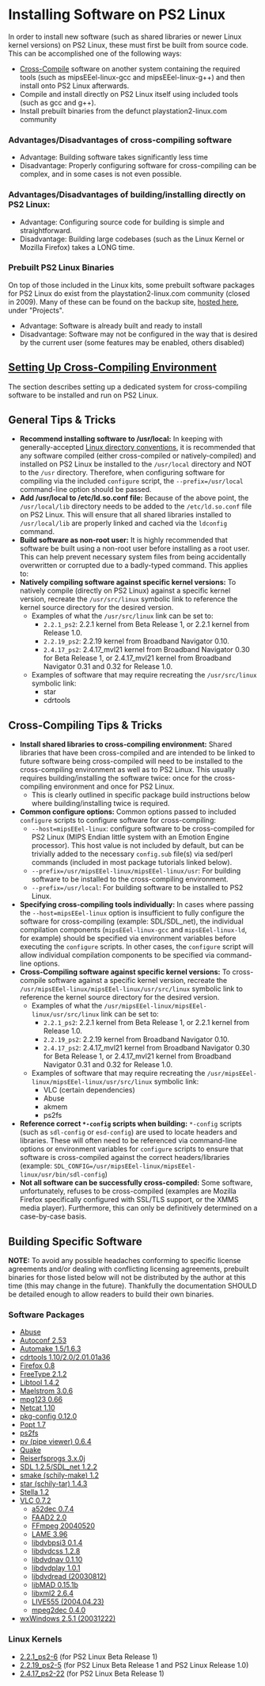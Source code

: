 # Installing Software on PS2 Linux

In order to install new software (such as shared libraries or newer Linux kernel versions) on PS2 Linux, these must first be built from source code. This can be accomplished one of the following ways:  
* [Cross-Compile](https://en.wikipedia.org/wiki/Cross_compiler) software on another system containing the required tools (such as mipsEEel-linux-gcc and mipsEEel-linux-g++) and then install onto PS2 Linux afterwards.
* Compile and install directly on PS2 Linux itself using included tools (such as gcc and g++).
* Install prebuilt binaries from the defunct playstation2-linux.com community

### Advantages/Disadvantages of cross-compiling software

* Advantage: Building software takes significantly less time
* Disadvantage: Properly configuring software for cross-compiling can be complex, and in some cases is not even possible.

### Advantages/Disadvantages of building/installing directly on PS2 Linux:

* Advantage: Configuring source code for building is simple and straightforward.
* Disadvantage: Building large codebases (such as the Linux Kernel or Mozilla Firefox) takes a LONG time.

### Prebuilt PS2 Linux Binaries

On top of those included in the Linux kits, some prebuilt software packages for PS2 Linux do exist from the playstation2-linux.com community (closed in 2009). Many of these can be found on the backup site, [hosted here](http://ps2linux.no-ip.info/playstation2-linux.com/), under "Projects".
* Advantage: Software is already built and ready to install
* Disadvantage: Software may not be configured in the way that is desired by the current user (some features may be enabled, others disabled)

## [Setting Up Cross-Compiling Environment](Toolchain)

The section describes setting up a dedicated system for cross-compiling software to be installed and run on PS2 Linux.

## General Tips & Tricks

* **Recommend installing software to /usr/local:** In keeping with generally-accepted [Linux directory conventions](https://www.linuxfromscratch.org/blfs/view/stable/introduction/position.html), it is recommended that any software compiled (either cross-compiled or natively-compiled) and installed on PS2 Linux be installed to the ```/usr/local``` directory and NOT to the ```/usr``` directory. Therefore, when configuring software for compiling via the included ```configure``` script, the ```--prefix=/usr/local``` command-line option should be passed.
* **Add /usr/local to /etc/ld.so.conf file:** Because of the above point, the ```/usr/local/lib``` directory needs to be added to the ```/etc/ld.so.conf``` file on PS2 Linux. This will ensure that all shared libraries installed to ```/usr/local/lib``` are properly linked and cached via the ```ldconfig``` command.
* **Build software as non-root user:** It is highly recommended that software be built using a non-root user before installing as a root user. This can help prevent necessary system files from being accidentally overwritten or corrupted due to a badly-typed command. This applies to:
* **Natively compiling software against specific kernel versions:** To natively compile (directly on PS2 Linux) against a specific kernel version, recreate the ```/usr/src/linux``` symbolic link to reference the kernel source directory for the desired version.
  * Examples of what the ```/usr/src/linux``` link can be set to:
    * ```2.2.1_ps2```: 2.2.1 kernel from Beta Release 1, or 2.2.1 kernel from Release 1.0. 
    * ```2.2.19_ps2```: 2.2.19 kernel from Broadband Navigator 0.10.
    * ```2.4.17_ps2```: 2.4.17_mvl21 kernel from Broadband Navigator 0.30 for Beta Release 1, or 2.4.17_mvl21 kernel from Broadband Navigator 0.31 and 0.32 for Release 1.0.
  * Examples of software that may require recreating the ```/usr/src/linux``` symbolic link:
    * star
    * cdrtools

## Cross-Compiling Tips & Tricks

* **Install shared libraries to cross-compiling environment:** Shared libraries that have been cross-compiled and are intended to be linked to future software being cross-compiled will need to be installed to the cross-compiling environment as well as to PS2 Linux. This usually requires building/installing the software twice: once for the cross-compiling environment and once for PS2 Linux.
  * This is clearly outlined in specific package build instructions below where building/installing twice is required.
* **Common configure options:** Common options passed to included ```configure``` scripts to configure software for cross-compiling:
  * ```--host=mipsEEel-linux```: configure software to be cross-compiled for PS2 Linux (MIPS Endian little system with an Emotion Engine processor). This host value is not included by default, but can be trivially added to the necessary ```config.sub``` file(s) via sed/perl commands (included in most package tutorials linked below).
  * ```--prefix=/usr/mipsEEel-linux/mipsEEel-linux/usr```: For building software to be installed to the cross-compiling environment.
  * ```--prefix=/usr/local```: For building software to be installed to PS2 Linux.
* **Specifying cross-compiling tools individually:** In cases where passing the ```--host=mipsEEel-linux``` option is insufficient to fully configure the software for cross-compiling (example: SDL/SDL_net), the individual compilation components (```mipsEEel-linux-gcc``` and ```mipsEEel-linux-ld```, for example) should be specified via environment variables before executing the ```configure``` scripts. In other cases, the ```configure``` script will allow individual compilation components to be specified via command-line options.
* **Cross-Compiling software against specific kernel versions:** To cross-compile software against a specific kernel version, recreate the ```/usr/mipsEEel-linux/mipsEEel-linux/usr/src/linux``` symbolic link to reference the kernel source directory for the desired version.
  * Examples of what the ```/usr/mipsEEel-linux/mipsEEel-linux/usr/src/linux``` link can be set to:
    * ```2.2.1_ps2```: 2.2.1 kernel from Beta Release 1, or 2.2.1 kernel from Release 1.0. 
    * ```2.2.19_ps2```: 2.2.19 kernel from Broadband Navigator 0.10.
    * ```2.4.17_ps2```: 2.4.17_mvl21 kernel from Broadband Navigator 0.30 for Beta Release 1, or 2.4.17_mvl21 kernel from Broadband Navigator 0.31 and 0.32 for Release 1.0.
  * Examples of software that may require recreating the ```/usr/mipsEEel-linux/mipsEEel-linux/usr/src/linux``` symbolic link:
    * VLC (certain dependencies)
    * Abuse
    * akmem
    * ps2fs
* **Reference correct ```*-config``` scripts when building:** ```*-config``` scripts (such as ```sdl-config``` or ```esd-config```) are used to locate headers and libraries. These will often need to be referenced via command-line options or environment variables for ```configure``` scripts to ensure that software is cross-compiled against the correct headers/libraries (example: ```SDL_CONFIG=/usr/mipsEEel-linux/mipsEEel-linux/usr/bin/sdl-config```)
* **Not all software can be successfully cross-compiled:** Some software, unfortunately, refuses to be cross-compiled (examples are Mozilla Firefox specifically configured with SSL/TLS support, or the XMMS media player). Furthermore, this can only be definitively determined on a case-by-case basis.

## Building Specific Software

**NOTE:** To avoid any possible headaches conforming to specific license agreements and/or dealing with conflicting licensing agreements, prebuilt binaries for those listed below will not be distributed by the author at this time (this may change in the future). Thankfully the documentation SHOULD be detailed enough to allow readers to build their own binaries.

### Software Packages

* [Abuse](Packages/Abuse)
* [Autoconf 2.53](Packages/Autoconf)
* [Automake 1.5/1.6.3](Packages/Automake)
* [cdrtools 1.10/2.0/2.01.01a36](Packages/cdrtools)
* [Firefox 0.8](Packages/Firefox)
* [FreeType 2.1.2](Packages/FreeType)
* [Libtool 1.4.2](Packages/Libtool)
* [Maelstrom 3.0.6](Packages/Maelstrom)
* [mpg123 0.66](Packages/mpg123)
* [Netcat 1.10](Packages/Netcat)
* [pkg-config 0.12.0](Packages/pkg-config)
* [Popt 1.7](Packages/Popt)
* [ps2fs](Packages/ps2fs)
* [pv (pipe viewer) 0.6.4](Packages/pv)
* [Quake](Packages/Quake)
* [Reiserfsprogs 3.x.0j](Packages/Reiserfsprogs)
* [SDL 1.2.5/SDL_net 1.2.2](Packages/SDL)
* [smake (schily-make) 1.2](Packages/smake)
* [star (schily-tar) 1.4.3](Packages/star)
* [Stella 1.2](Packages/Stella)
* [VLC 0.7.2](Packages/VLC)
  * [a52dec 0.7.4](Packages/VLC/Dependencies/a52dec)
  * [FAAD2 2.0](Packages/VLC/Dependencies/FAAD2)
  * [FFmpeg 20040520](Packages/VLC/Dependencies/FFmpeg)
  * [LAME 3.96](Packages/VLC/Dependencies/LAME)
  * [libdvbpsi3 0.1.4](Packages/VLC/Dependencies/libdvbpsi3)
  * [libdvdcss 1.2.8](Packages/VLC/Dependencies/libdvdcss)
  * [libdvdnav 0.1.10](Packages/VLC/Dependencies/libdvdnav)
  * [libdvdplay 1.0.1](Packages/VLC/Dependencies/libdvdplay)
  * [libdvdread (20030812)](Packages/VLC/Dependencies/libdvdread)
  * [libMAD 0.15.1b](Packages/VLC/Dependencies/libMAD)
  * [libxml2 2.6.4](Packages/VLC/Dependencies/libxml2)
  * [LIVE555 (2004.04.23)](Packages/VLC/Dependencies/LIVE555)
  * [mpeg2dec 0.4.0](Packages/VLC/Dependencies/mpeg2dec)
* [wxWindows 2.5.1 (20031222)](Packages/wxWindows)

### Linux Kernels

* [2.2.1_ps2-6](Kernels/2.2.1_ps2-6) (for PS2 Linux Beta Release 1)
* [2.2.19_ps2-5](Kernels/2.2.19_ps2-5) (for PS2 Linux Beta Release 1 and PS2 Linux Release 1.0)
* [2.4.17_ps2-22](Kernels/2.4.17_ps2-22) (for PS2 Linux Beta Release 1)

